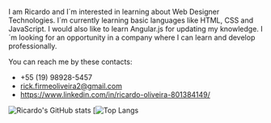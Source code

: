 I am Ricardo and I´m interested in learning about Web Designer Technologies.
I´m currently learning basic languages like HTML, CSS and JavaScript. I would also like to learn Angular.js for updating my knowledge. 
I´m looking for an opportunity in a company where I can learn and develop professionally.

You can reach me by these contacts:

- +55 (19) 98928-5457
- rick.firmeoliveira2@gmail.com
- https://www.linkedin.com/in/ricardo-oliveira-801384149/


![Ricardo's GitHub stats](https://github-readme-stats.vercel.app/api?username=RicardoOliveira1397&show_icons=true&theme=tokyonight)
[![Top Langs](https://github-readme-stats.vercel.app/api/top-langs/?username=RicardoOliveira1397&layout=compact&theme=tokyonight)
